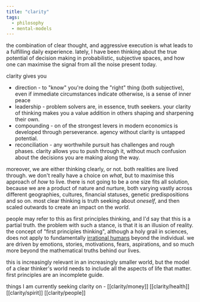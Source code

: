 ```yaml
---
title: "clarity"
tags:
  - philosophy
  - mental-models
---
```


the combination of clear thought, and aggressive execution is what leads to a fulfilling daily experience. lately, I have been thinking about the true potential of decision making in probabilistic, subjective spaces, and how one can maximise the signal from all the noise present today.

clarity gives you

- direction - to "know" you're doing the "right" thing (both subjective), even if immediate circumstances indicate otherwise, is a sense of inner peace
- leadership - problem solvers are, in essence, truth seekers. your clarity of thinking makes you a value addition in others shaping and sharpening their own.
- compounding - on of the strongest levers in modern economics is developed through perseverance. agency without clarity is untapped potential.
- reconciliation - any worthwhile pursuit has challenges and rough phases. clarity allows you to push through it, without much confusion about the decisions you are making along the way.

moreover, we are either thinking clearly, or not. both realities are lived through. we don't really have a choice on _what_, but to maximise this approach of _how_ to live. there is not going to be a one size fits all solution, because we are a product of nature and nurture, both varying vastly across different geographies, cultures, financial statuses, genetic predispositions and so on. most clear thinking is truth seeking about _oneself_, and then scaled outwards to create an impact on the _world_.

people may refer to this as first principles thinking, and I'd say that this is a partial truth. the problem with such a stance, is that it is an illusion of reality. the concept of "first principles thinking", although a holy grail in sciences, does not apply to fundamentally [irrational humans](https://www.goodreads.com/quotes/256472-madness-is-something-rare-in-individuals-but-in-groups) beyond the individual. we are driven by emotions, stories, motivations, fears, aspirations, and so much more beyond the mathematical truths behind our lives.

this is increasingly relevant in an increasingly smaller world, but the model of a clear thinker's world needs to include all the aspects of life that matter. first principles are an incomplete guide.

things I am currently seeking clarity on -
[[clarity/money]]
[[clarity/health]]
[[clarity/spirit]]
[[clarity/people]]
